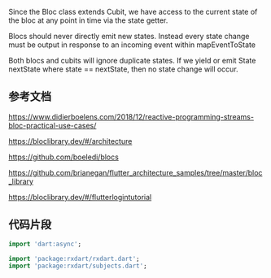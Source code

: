 

Since the Bloc class extends Cubit, we have access to the current state of the bloc at any point in time via the state getter.

Blocs should never directly emit new states. Instead every state change must be output in response to an incoming event within mapEventToState

Both blocs and cubits will ignore duplicate states. If we yield or emit State nextState where state == nextState, then no state change will occur.

## 参考文档

<https://www.didierboelens.com/2018/12/reactive-programming-streams-bloc-practical-use-cases/>

<https://bloclibrary.dev/#/architecture>

<https://github.com/boeledi/blocs>

<https://github.com/brianegan/flutter_architecture_samples/tree/master/bloc_library>

<https://bloclibrary.dev/#/flutterlogintutorial>

## 代码片段

```dart
import 'dart:async';

import 'package:rxdart/rxdart.dart';
import 'package:rxdart/subjects.dart';


```